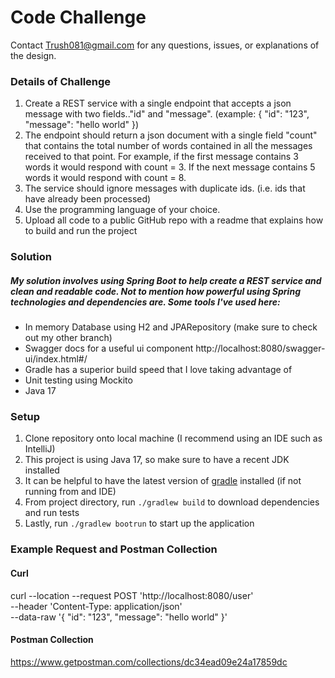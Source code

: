 # Code Challenge #
Contact Trush081@gmail.com for any questions, issues, or explanations of the design.

### Details of Challenge ###
1. Create a REST service with a single endpoint that accepts a json message with two fields.."id" and "message". (example: { "id": "123", "message": "hello world" })
2. The endpoint should return a json document with a single field "count" that contains the total number of words contained in all the messages received to that point.
   For example, if the first message contains 3 words it would respond with count = 3. If the next message contains 5 words it would respond with count = 8.
3. The service should ignore messages with duplicate ids. (i.e. ids that have already been processed)
4. Use the programming language of your choice.
5. Upload all code to a public GitHub repo with a readme that explains how to build and run the project

### Solution ###
##### My solution involves using Spring Boot to help create a REST service and clean and readable code. Not to mention how powerful using Spring technologies and dependencies are. Some tools I've used here: #####
* In memory Database using H2 and JPARepository (make sure to check out my other branch)
* Swagger docs for a useful ui component http://localhost:8080/swagger-ui/index.html#/
* Gradle has a superior build speed that I love taking advantage of
* Unit testing using Mockito
* Java 17

### Setup ###
1. Clone repository onto local machine (I recommend using an IDE such as IntelliJ)
2. This project is using Java 17, so make sure to have a recent JDK installed
3. It can be helpful to have the latest version of [gradle](https://gradle.org/install/) installed (if not running from and IDE) 
4. From project directory, run `./gradlew build` to download dependencies and run tests
5. Lastly, run `./gradlew bootrun` to start up the application

### Example Request and Postman Collection ###
#### Curl ####
curl --location --request POST 'http://localhost:8080/user' \
--header 'Content-Type: application/json' \
--data-raw '{
"id": "123",
"message": "hello world"
}'
#### Postman Collection ####
https://www.getpostman.com/collections/dc34ead09e24a17859dc